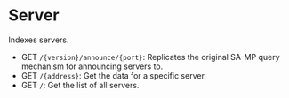 # Server

Indexes servers.

- GET `/{version}/announce/{port}`: Replicates the original SA-MP query mechanism for announcing servers to.
- GET `/{address}`: Get the data for a specific server.
- GET `/`: Get the list of all servers.
